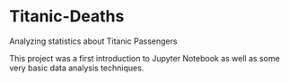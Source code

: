 # Titanic-Deaths

Analyzing statistics about Titanic Passengers

This project was a first introduction to Jupyter Notebook as well as some very basic data analysis techniques.
